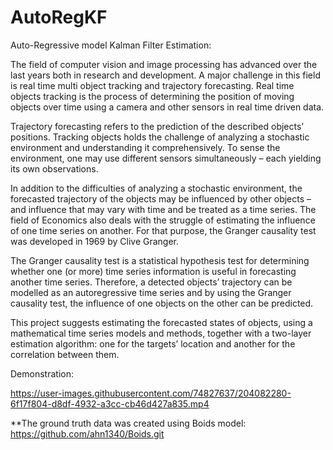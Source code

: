 # AutoRegKF
Auto-Regressive model Kalman Filter Estimation:

The field of computer vision and image processing has advanced over the last years both in research and development. A major challenge in this field is real time multi object tracking and trajectory forecasting.
Real time objects tracking is the process of determining the position of moving objects over time using a camera and other sensors in real time driven data.

Trajectory forecasting refers to the prediction of the described objects’ positions.
Tracking objects holds the challenge of analyzing a stochastic environment and understanding it comprehensively.
To sense the environment, one may use  different sensors simultaneously – each yielding its own observations.

In addition to the difficulties of analyzing a stochastic environment, the forecasted trajectory of the objects may be influenced by other objects – and influence that may vary with time and be treated as a time series.
The field of Economics also deals with the struggle of estimating the influence of one time series on another.
For that purpose, the Granger causality test was developed in 1969 by Clive Granger.

The Granger causality test is a statistical hypothesis test for determining whether one (or more) time series information is useful in forecasting another time series.
Therefore, a detected objects’ trajectory can be modelled as an autoregressive time series and by using the Granger causality test, the influence of one objects on the other can be predicted.

This project suggests estimating the forecasted states of objects, using a mathematical time series models and methods, together with a two-layer estimation algorithm: one for the targets’ location and another for the correlation between them.

Demonstration:

https://user-images.githubusercontent.com/74827637/204082280-6f17f804-d8df-4932-a3cc-cb46d427a835.mp4




**The ground truth data was created using Boids model:
https://github.com/ahn1340/Boids.git
